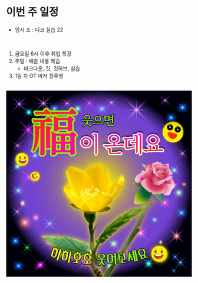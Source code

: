
# 이번 주 일정

- 임시 조 : 디코 실습 22

&nbsp;
1. 금요일 6시 이후 취업 특강
2. 주말 : 배운 내용 복습
    - 마크다운, 깃, 깃허브, 실습
3. 1일 차 OT 마저 정주행

&nbsp;
![이미지](thumb.jpg)